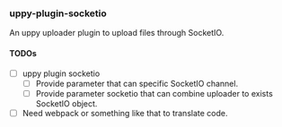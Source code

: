 ### uppy-plugin-socketio
An uppy uploader plugin to upload files through SocketIO.

#### TODOs

- [ ] uppy plugin socketio
  - [ ] Provide parameter that can specific SocketIO channel.
  - [ ] Provide parameter socketio that can combine uploader to exists SocketIO object.
- [ ] Need webpack or something like that to translate code. 
